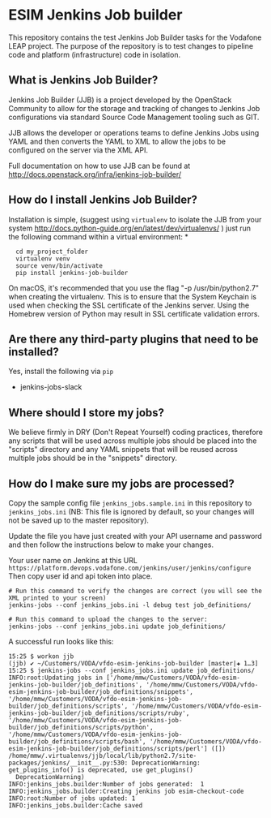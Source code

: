# ESIM Jenkins Job builder
This repository contains the test Jenkins Job Builder tasks for the Vodafone LEAP project.
The purpose of the repository is to test changes to pipeline code and platform (infrastructure) code in isolation.

## What is Jenkins Job Builder?

Jenkins Job Builder (JJB) is a project developed by the OpenStack Community to allow for the storage and tracking of changes to Jenkins Job configurations via standard Source Code Management tooling such as GIT.

JJB allows the developer or operations teams to define Jenkins Jobs using YAML and then converts the YAML to XML to allow the jobs to be configured on the server via the XML API.

Full documentation on how to use JJB can be found at http://docs.openstack.org/infra/jenkins-job-builder/

## How do I install Jenkins Job Builder?

Installation is simple, (suggest using `virtualenv` to isolate the JJB from your system http://docs.python-guide.org/en/latest/dev/virtualenvs/ ) just run the following command within a virtual environment:
*

```
  cd my_project_folder
  virtualenv venv
  source venv/bin/activate
  pip install jenkins-job-builder
```

On macOS, it's recommended that you use the flag "-p /usr/bin/python2.7" when creating the virtualenv. This is to ensure that the System Keychain is used when checking the SSL certificate of the Jenkins server. Using the Homebrew version of Python may result in SSL certificate validation errors.

## Are there any third-party plugins that need to be installed?

Yes, install the following via `pip`

- jenkins-jobs-slack

## Where should I store my jobs?

We believe firmly in DRY (Don't Repeat Yourself) coding practices, therefore any scripts that will be used across multiple jobs should be placed into the "scripts" directory and any YAML snippets that will be reused across multiple jobs should be in the "snippets" directory.

## How do I make sure my jobs are processed?

Copy the sample config file `jenkins_jobs.sample.ini` in this repository to `jenkins_jobs.ini` (NB: This file is ignored by default, so your changes will not be saved up to the master repository).

Update the file you have just created with your API username and password and then follow the instructions below to make your changes.

Your user name on Jenkins at this URL `https://platform.devops.vodafone.com/jenkins/user/jenkins/configure`
Then copy user id and api token into place.

```
# Run this command to verify the changes are correct (you will see the XML printed to your screen)
jenkins-jobs --conf jenkins_jobs.ini -l debug test job_definitions/

# Run this command to upload the changes to the server:
jenkins-jobs --conf jenkins_jobs.ini update job_definitions/
```

A successful run looks like this:

```
15:25 $ workon jjb
(jjb) ✔ ~/Customers/VODA/vfdo-esim-jenkins-job-builder [master|✚ 1…3]
15:25 $ jenkins-jobs --conf jenkins_jobs.ini update job_definitions/
INFO:root:Updating jobs in ['/home/mmw/Customers/VODA/vfdo-esim-jenkins-job-builder/job_definitions', '/home/mmw/Customers/VODA/vfdo-esim-jenkins-job-builder/job_definitions/snippets', '/home/mmw/Customers/VODA/vfdo-esim-jenkins-job-builder/job_definitions/scripts', '/home/mmw/Customers/VODA/vfdo-esim-jenkins-job-builder/job_definitions/scripts/ruby', '/home/mmw/Customers/VODA/vfdo-esim-jenkins-job-builder/job_definitions/scripts/python', '/home/mmw/Customers/VODA/vfdo-esim-jenkins-job-builder/job_definitions/scripts/bash', '/home/mmw/Customers/VODA/vfdo-esim-jenkins-job-builder/job_definitions/scripts/perl'] ([])
/home/mmw/.virtualenvs/jjb/local/lib/python2.7/site-packages/jenkins/__init__.py:530: DeprecationWarning: get_plugins_info() is deprecated, use get_plugins()
  DeprecationWarning)
INFO:jenkins_jobs.builder:Number of jobs generated:  1
INFO:jenkins_jobs.builder:Creating jenkins job esim-checkout-code
INFO:root:Number of jobs updated: 1
INFO:jenkins_jobs.builder:Cache saved
```
